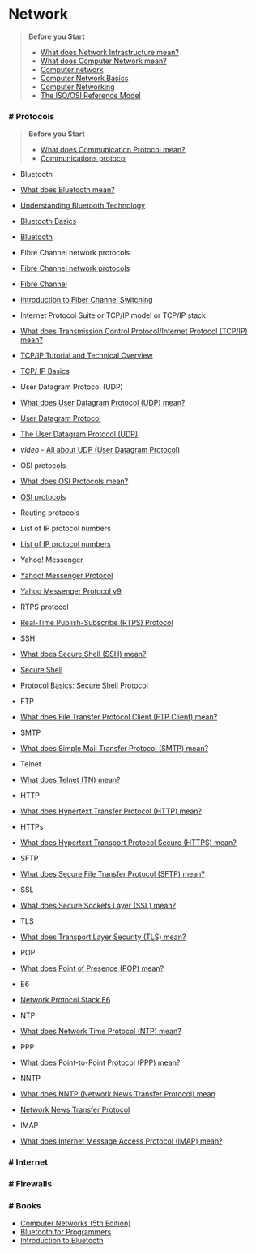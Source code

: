 # Network

> **Before you Start**
> + [What does Network Infrastructure mean?](http://www.techopedia.com/definition/16955/network-infrastructure)
> + [What does Computer Network mean?](http://www.techopedia.com/definition/25597/computer-network)
> + [Computer network](http://en.wikipedia.org/wiki/Computer_network)
> + [Computer Network Basics](http://www.scribd.com/doc/19496487/Computer-Network-Basics)
> + [Computer Networking](http://www.scribd.com/doc/31249931/Computer-Networking)
> + [The ISO/OSI Reference Model](http://en.wikipedia.org/wiki/OSI_model)


### # Protocols

> **Before you Start**
> + [What does Communication Protocol mean?](http://www.techopedia.com/definition/25705/communication-protocol)
> + [Communications protocol](http://en.wikipedia.org/wiki/Communications_protocol)


 + Bluetooth
  + [What does Bluetooth mean?](http://www.techopedia.com/definition/26198/bluetooth) 
  + [Understanding Bluetooth Technology](https://www.us-cert.gov/ncas/tips/ST05-015)
  + [Bluetooth Basics](https://www.youtube.com/watch?v=nJtiOaaSh40&list=PLHow1T5bc-u83vfUcdzr2ORKULtLvhT5M)
  + [Bluetooth](http://en.wikipedia.org/wiki/Bluetooth)

 + Fibre Channel network protocols
  + [Fibre Channel network protocols](http://en.wikipedia.org/wiki/Fibre_Channel_network_protocols)
  + [Fibre Channel](http://www.scribd.com/doc/21639666/Fibre-Channel)
  + [Introduction to Fiber Channel Switching](http://blog.globalknowledge.com/technology/cisco/routing-switching/introduction-to-fc/)
  
 + Internet Protocol Suite or TCP/IP model or TCP/IP stack
  + [What does Transmission Control Protocol/Internet Protocol (TCP/IP) mean?](http://www.techopedia.com/definition/2460/transmission-control-protocolinternet-protocol-tcpip) 
  + [TCP/IP Tutorial and Technical Overview](http://www.scribd.com/doc/7206017/Tcp-Ip-Tutorial)
  + [TCP/ IP Basics](http://www.youtube.com/watch?v=2XGN_D8eoSA&list=PL13771F0EE1A15D09)
  
 + User Datagram Protocol (UDP)
  + [What does User Datagram Protocol (UDP) mean?](http://www.techopedia.com/definition/13460/user-datagram-protocol-udp)
  + [User Datagram Protocol](http://en.wikipedia.org/wiki/User_Datagram_Protocol)
  + [The User Datagram Protocol (UDP)](http://www.erg.abdn.ac.uk/~gorry/eg3561/inet-pages/udp.html)
  + _video_ - [All about UDP (User Datagram Protocol)](http://www.youtube.com/watch?v=Ox8D2YBRIrQ)

 + OSI protocols
  + [What does OSI Protocols mean?](http://www.techopedia.com/definition/24961/osi-protocols) 
  + [OSI protocols](http://en.wikipedia.org/wiki/OSI_protocols)

 + Routing protocols
 + List of IP protocol numbers
  + [List of IP protocol numbers](http://en.wikipedia.org/wiki/List_of_IP_protocol_numbers) 
 + Yahoo! Messenger
  + [Yahoo! Messenger Protocol](http://en.wikipedia.org/wiki/Yahoo!_Messenger_Protocol)
  + [Yahoo Messenger Protocol v9](http://libyahoo2.sourceforge.net/ymsg-9.txt)
  
 + RTPS protocol
  + [Real-Time Publish-Subscribe (RTPS) Protocol](http://en.wikipedia.org/wiki/Real-Time_Publish-Subscribe_(RTPS)_Protocol) 

 + SSH
  + [What does Secure Shell (SSH) mean?](http://www.techopedia.com/definition/4127/secure-shell-ssh)
  + [Secure Shell](http://en.wikipedia.org/wiki/Secure_Shell)
  + [Protocol Basics: Secure Shell Protocol](http://www.cisco.com/web/about/ac123/ac147/archived_issues/ipj_12-4/124_ssh.html)

 + FTP
  + [What does File Transfer Protocol Client (FTP Client) mean?](http://www.techopedia.com/definition/7336/file-transfer-protocol-client-ftp-client) 
 
 + SMTP
  + [What does Simple Mail Transfer Protocol (SMTP) mean?](http://www.techopedia.com/definition/1710/simple-mail-transfer-protocol-smtp)

 + Telnet
  + [What does Telnet (TN) mean?](http://www.techopedia.com/definition/2457/telnet-tn)

 + HTTP
  + [What does Hypertext Transfer Protocol (HTTP) mean?](http://www.techopedia.com/definition/2336/hypertext-transfer-protocol-http)
  
 + HTTPs
  + [What does Hypertext Transport Protocol Secure (HTTPS) mean?](http://www.techopedia.com/definition/5361/hypertext-transport-protocol-secure-https)
 
 + SFTP
  + [What does Secure File Transfer Protocol (SFTP) mean?](http://www.techopedia.com/definition/1879/secure-file-transfer-protocol-sftp) 
 
 + SSL
  + [What does Secure Sockets Layer (SSL) mean?](http://www.techopedia.com/definition/24025/secure-sockets-layer-ssl)

 + TLS
  + [What does Transport Layer Security (TLS) mean?](http://www.techopedia.com/definition/4143/transport-layer-security-tls)

 + POP
  + [What does Point of Presence (POP) mean?](http://www.techopedia.com/definition/1704/point-of-presence-pop)

 + E6
  + [Network Protocol Stack E6](http://en.wikipedia.org/wiki/Network_Protocol_Stack_E6)

 + NTP
  + [What does Network Time Protocol (NTP) mean?](http://www.techopedia.com/definition/4512/network-time-protocol-ntp)  

 + PPP
  + [What does Point-to-Point Protocol (PPP) mean?](http://www.techopedia.com/definition/25315/point-to-point-protocol-ppp) 

 + NNTP
  + [What does NNTP (Network News Transfer Protocol) mean](http://searchnetworking.techtarget.com/definition/NNTP)
  + [Network News Transfer Protocol](http://en.wikipedia.org/wiki/Network_News_Transfer_Protocol)

 + IMAP
  + [What does Internet Message Access Protocol (IMAP) mean?](http://www.techopedia.com/definition/1681/internet-message-access-protocol-imap) 


### # Internet


### # Firewalls


### # Books

  + [Computer Networks (5th Edition)](http://www.amazon.com/Computer-Networks-Edition-Andrew-Tanenbaum/dp/0132126958)
  + [Bluetooth for Programmers](http://people.csail.mit.edu/rudolph/Teaching/Articles/BTBook.pdf)
  + [Introduction to Bluetooth](http://www.amazon.com/Introduction-Bluetooth-Edition-Lawrence-Harte/dp/1932813721/)
